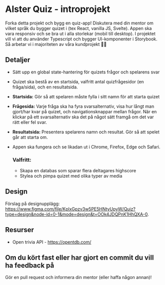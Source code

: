 # Alster Quiz - introprojekt

Forka detta projekt och bygg en quiz-app! Diskutera med din mentor om vilket språk du bygger quizet i (tex React, vanilla JS, Svelte). Appen ska vara responsiv och se bra ut i alla storlekar (mobil till desktop). I projektet vill vi att du använder Typescript och bygger UI-komponenter i Storybook. Så arbetar vi i majoriteten av våra kundprojekt ✌🏼

## Detaljer

- Sätt upp en global state-hantering för quizets frågor och spelarens svar
- Quizet ska bestå av en startsida, valfritt antal quizfrågesidor (en fråga/sida), och en resultatsida.
- **Startsida:** Gör så att spelaren måste fylla i sitt namn för att starta quizet
- **Frågesida:** Varje fråga ska ha fyra svarsalternativ, visa hur långt man gjort/har kvar på quizet, och navigationsknappar mellan frågor. När en klickar på ett svarsalternativ ska det på något sätt framgå om det var rätt eller fel svar.
- **Resultatsida:** Presentera spelarens namn och resultat. Gör så att spelet går att starta om.

- Appen ska fungera och se likadan ut i Chrome, Firefox, Edge och Safari.

  ### Valfritt:

  - Skapa en databas som sparar flera deltagares highscore
  - Stylea och pimpa quizet med olika typer av media

## Design

Förslag på designupplägg: https://www.figma.com/file/KplxGpzv3w5PE5HNtyUpyW/Quiz?type=design&node-id=0-1&mode=design&t=OOk4JDQPnK1HhQXA-0.

## Resurser

- Open trivia API - https://opentdb.com/

## Om du kört fast eller har gjort en commit du vill ha feedback på

Gör en pull request och informera din mentor (eller haffa någon annan)!
